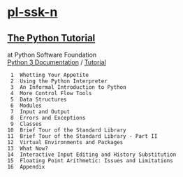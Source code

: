 # [pl-ssk-n](README.md)

## [The Python Tutorial](the-python-tutorial.md)
at Python Software Foundation  
[Python 3 Documentation](https://docs.python.org/3/)
/
[Tutorial](https://docs.python.org/3/tutorial/)


```
 1  Whetting Your Appetite
 2  Using the Python Interpreter
 3  An Informal Introduction to Python
 4  More Control Flow Tools
 5  Data Structures
 6  Modules
 7  Input and Output
 8  Errors and Exceptions
 9  Classes
10  Brief Tour of the Standard Library
11  Brief Tour of the Standard Library - Part II
12  Virtual Environments and Packages
13  What Now?
14  Interactive Input Editing and History Substitution
15  Floating Point Arithmetic: Issues and Limitations
16  Appendix
```


